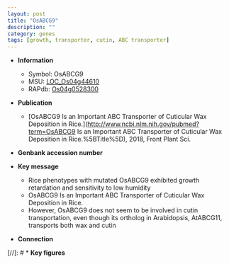 ```yaml
---
layout: post
title: "OsABCG9"
description: ""
category: genes
tags: [growth, transporter, cutin, ABC transporter]
---
```


* **Information**  
    + Symbol: OsABCG9  
    + MSU: [LOC_Os04g44610](http://rice.uga.edu/cgi-bin/ORF_infopage.cgi?orf=LOC_Os04g44610)  
    + RAPdb: [Os04g0528300](http://rapdb.dna.affrc.go.jp/viewer/gbrowse_details/irgsp1?name=Os04g0528300)  

* **Publication**  
    + [OsABCG9 Is an Important ABC Transporter of Cuticular Wax Deposition in Rice.](http://www.ncbi.nlm.nih.gov/pubmed?term=OsABCG9 Is an Important ABC Transporter of Cuticular Wax Deposition in Rice.%5BTitle%5D), 2018, Front Plant Sci.

* **Genbank accession number**  

* **Key message**  
    + Rice phenotypes with mutated OsABCG9 exhibited growth retardation and sensitivity to low humidity
    + OsABCG9 Is an Important ABC Transporter of Cuticular Wax Deposition in Rice.
    + However, OsABCG9 does not seem to be involved in cutin transportation, even though its ortholog in Arabidopsis, AtABCG11, transports both wax and cutin

* **Connection**  

[//]: # * **Key figures**  


